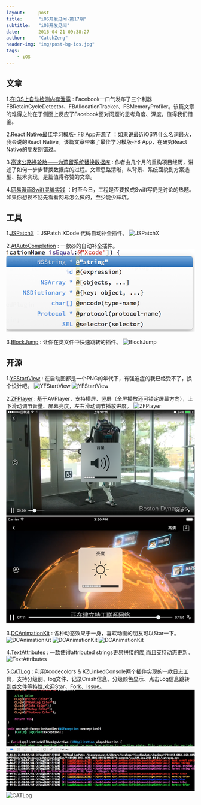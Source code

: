 ```yaml
---
layout:     post
title:      "iOS开发见闻-第17期"
subtitle:   "iOS开发见闻"
date:       2016-04-21 09:38:27 
author:     "CatchZeng"
header-img: "img/post-bg-ios.jpg"
tags:
    - iOS
---
```

<span id="busuanzi_container_page_pv"></span>

## 文章
1.[在iOS上自动检测内存泄露](http://ifujun.com/yi-wen-zai-iosshang-zi-dong-jian-ce-nei-cun-xie-lu/?hmsr=toutiao.io&utm_medium=toutiao.io&utm_source=toutiao.io) : Facebook一口气发布了三个利器FBRetainCycleDetector、FBAllocationTracker、FBMemoryProfiler。该篇文章的难得之处在于侧面上反应了Facebook面对问题的思考角度、深度，值得我们借鉴。

2.[React Native最佳学习模版- F8 App开源了](http://www.jackpu.com/react-nativezui-jia-xue-xi-mo-ban-f8-appkai-yuan-liao/?hmsr=toutiao.io&utm_medium=toutiao.io&utm_source=toutiao.io) ：如果说最近iOS界什么名词最火，我会说的React Native。该篇文章带来了最佳学习模版-F8 App，在研究React Native的朋友别错过。

3.[高速公路换轮胎——为遗留系统替换数据库](http://www.jianshu.com/p/d684693f1d77) : 作者由几个月的重构项目经历，讲述了如何一步步替换数据库的过程。文章思路清晰，从背景、系统面貌到方案选型、技术实现，是篇值得称赞的文章。

4.[网易漫画Swift混编实践](http://mp.weixin.qq.com/s?__biz=MzA3ODg4MDk0Ng==&mid=403474677&idx=1&sn=5163adb2d80aa5b4f0099f79e6d783e1&scene=2&srcid=0410nXOlaNgnthsBuLXyP7yA#wechat_redirect) ：时至今日，工程是否要换成Swift写仍是讨论的热题。如果你想换不妨先看看网易怎么做的，至少能少踩坑。

## 工具
1.[JSPatchX](https://github.com/bang590/JSPatchX) ：JSPatch XCode 代码自动补全插件。
![JSPatchX](https://camo.githubusercontent.com/ad17370a5e5ecf1e5196146405f57126eb649390/68747470733a2f2f7261772e6769746875622e636f6d2f62616e673539302f4a535061746368582f6d61737465722f5265736f757263652f53637265656e73686f742e676966)

2.[AtAutoCompletion](https://github.com/wzqcongcong/AtAutoCompletion) : 一款@的自动补全插件。
![AtAutoCompletion](https://github.com/wzqcongcong/AtAutoCompletion/raw/master/screenshot/screenshot.png)

3.[BlockJump](https://github.com/tyeen/BlockJump) : 让你在类文件中快速跳转的插件。
![BlockJump](https://camo.githubusercontent.com/bcf2547bd90504fcfe4f4cecd3bc8a6f31161e55/68747470733a2f2f7261772e6769746875622e636f6d2f747965656e2f426c6f636b4a756d702f6d61737465722f73637265656e5f7265636f72642e676966)


## 开源
1.[YFStartView](https://github.com/yeziahehe/YFStartView) : 在启动图都是一个PNG的年代下，有强迫症的我已经受不了，换个设计吧。
![YFStartView](https://camo.githubusercontent.com/170b43643d7208c9f7a4ad584bfda8b8f97057d8/687474703a2f2f37786b7674352e636f6d312e7a302e676c622e636c6f7564646e2e636f6d2f6769746875622f5946537461727456696577627574746f6d2e676966)
![YFStartView](https://camo.githubusercontent.com/95b7b10a0a40166ae26e8ee7bb7902fdfe0e09f3/687474703a2f2f37786b7674352e636f6d312e7a302e676c622e636c6f7564646e2e636f6d2f6769746875622f594653746172745669657763656e7465722e676966)

2.[ZFPlayer](https://github.com/renzifeng/ZFPlayer) : 基于AVPlayer，支持横屏、竖屏（全屏播放还可锁定屏幕方向），上下滑动调节音量、屏幕亮度，左右滑动调节播放进度。
![ZFPlayer](https://github.com/renzifeng/ZFPlayer/raw/master/screen.gif)
![ZFPlayer](https://github.com/renzifeng/ZFPlayer/raw/master/volume.png)
![ZFPlayer](https://github.com/renzifeng/ZFPlayer/raw/master/brightness.png) 

3.[DCAnimationKit](https://github.com/daltoniam/DCAnimationKit) : 各种动态效果于一身，喜欢动画的朋友可以Star一下。
![DCAnimationKit](https://camo.githubusercontent.com/a5974a8a57c442d5b6c23d01ed3e94dfd1c4ac37/68747470733a2f2f7261772e6769746875622e636f6d2f64616c746f6e69616d2f4443416e696d6174696f6e4b69742f6d61737465722f676966732f746164612e676966) 
![DCAnimationKit](https://camo.githubusercontent.com/4eb7f20fcae456c8f28ad1b9ffb015ff7242b3b0/68747470733a2f2f7261772e6769746875622e636f6d2f64616c746f6e69616d2f4443416e696d6174696f6e4b69742f6d61737465722f676966732f70756c73652e676966) 
![DCAnimationKit](https://camo.githubusercontent.com/0a27424f1d55f93ba399adfc3877a5b19efa59c1/68747470733a2f2f7261772e6769746875622e636f6d2f64616c746f6e69616d2f4443416e696d6174696f6e4b69742f6d61737465722f676966732f7368616b652e676966) 

4.[TextAttributes](https://github.com/delba/TextAttributes) : 一款使得attributed strings更易拼接的库,而且支持动态更新。
![TextAttributes](https://raw.githubusercontent.com/delba/TextAttributes/assets/demo.gif)

5.[CATLog](https://github.com/CatchZeng/CATLog) : 利用Xcodecolors & KZLinkedConsole两个插件实现的一款日志工具，支持分级别、log文件、记录Crash信息、分级颜色显示、点击Log信息跳转到类文件等特性,欢迎Star、Fork、Issue。
![CATLog](https://github.com/CatchZeng/CATLog/raw/master/color.jpg)
![CATLog](https://github.com/krzysztofzablocki/KZLinkedConsole/raw/master/logs.gif?raw=true)

